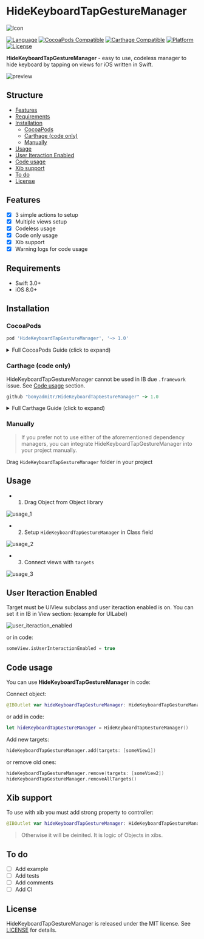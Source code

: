 # HideKeyboardTapGestureManager

![Icon](Resources/keyboard_icon.png)

[![Language](https://img.shields.io/badge/Swift-3.0+-orange.svg)](https://developer.apple.com/swift/)
[![CocoaPods Compatible](https://img.shields.io/cocoapods/v/HideKeyboardTapGestureManager.svg)](https://cocoapods.org/)
[![Carthage Compatible](https://img.shields.io/badge/Carthage-compatible-4BC51D.svg)](https://github.com/Carthage/Carthage)
[![Platform](https://img.shields.io/cocoapods/p/HideKeyboardTapGestureManager.svg)](http://cocoadocs.org/docsets/HideKeyboardTapGestureManager)
[![License](https://img.shields.io/badge/License-MIT-blue.svg)](http://mit-license.org/)

**HideKeyboardTapGestureManager** - easy to use, codeless manager to hide keyboard by tapping on views for iOS written in Swift.

![preview](Resources/preview.png)

## Structure

- [Features](#features)
- [Requirements](#requirements)
- [Installation](#installation)
	- [CocoaPods](#cocoapods)
	- [Carthage (code only)](#carthage-code-only)
	- [Manually](#manually)
- [Usage](#usage)
- [User Iteraction Enabled](#user-iteraction-enabled)
- [Code usage](#code-usage)
- [Xib support](#xib-support)
- [To do](#to-do)
- [License](#license)

## Features

- [x] 3 simple actions to setup
- [x] Multiple views setup
- [x] Codeless usage
- [x] Code only usage
- [x] Xib support
- [x] Warning logs for code usage

## Requirements

- Swift 3.0+
- iOS 8.0+

## Installation

### CocoaPods

```ruby
pod 'HideKeyboardTapGestureManager', '~> 1.0'
```

<details>
<summary>Full CocoaPods Guide (click to expand)</summary>

[CocoaPods](http://cocoapods.org) is a dependency manager for Cocoa projects. You can install it with the following command:

```bash
$ gem install cocoapods
```

To integrate HideKeyboardTapGestureManager into your Xcode project using CocoaPods, create file `Podfile` with content:

```ruby
platform :ios, '9.0'
use_frameworks!

target '<Your Target Name>' do
    pod 'HideKeyboardTapGestureManager', '~> 1.0'
end
```

Then, run the following command:

```bash
$ pod install
```

Close 'Your Target Name'.**xcodeproj** and open 'Your Target Name'.**xcworkspace**.

</details>

### Carthage (code only)

HideKeyboardTapGestureManager cannot be used in IB due `.framework` issue. See [Code usage](#Code-usage) section.

```ruby
github "bonyadmitr/HideKeyboardTapGestureManager" ~> 1.0
```

<details>
<summary>Full Carthage Guide (click to expand)</summary>

[Carthage](https://github.com/Carthage/Carthage) is a decentralized dependency manager that builds your dependencies and provides you with binary frameworks.

You can install Carthage with [Homebrew](http://brew.sh/) using the following command:

```bash
$ brew update
$ brew install carthage
```

To integrate **HideKeyboardTapGestureManager** into your Xcode project using Carthage, create file `Cartfile` with content:

```ruby
github "bonyadmitr/HideKeyboardTapGestureManager" ~> 1.0
```

Run `carthage update` to build the framework and drag the built `HideKeyboardTapGestureManager.framework` into your Xcode project.

</details>

### Manually

> If you prefer not to use either of the aforementioned dependency managers, you can integrate HideKeyboardTapGestureManager into your project manually.

Drag `HideKeyboardTapGestureManager` folder in your project

## Usage

- 1. Drag Object from Object library

![usage_1](Resources/usage_1.png)

- 2. Setup `HideKeyboardTapGestureManager` in Class field

![usage_2](Resources/usage_2.png)

 - 3. Connect views with `targets`

![usage_3](Resources/usage_3.png)

## User Iteraction Enabled

Target must be UIView subclass and user iteraction enabled is on. You can set it in IB in View section: (example for UILabel)

![user_iteraction_enabled](Resources/user_iteraction_enabled.png)

or in code:

```swift
someView.isUserInteractionEnabled = true
```

## Code usage

You can use **HideKeyboardTapGestureManager** in code:

Connect object:

```swift
@IBOutlet var hideKeyboardTapGestureManager: HideKeyboardTapGestureManager!
```

or add in code:

```swift
let hideKeyboardTapGestureManager = HideKeyboardTapGestureManager()
```

Add new targets:

```swift
hideKeyboardTapGestureManager.add(targets: [someView1])
```

or remove old ones:

```swift
hideKeyboardTapGestureManager.remove(targets: [someView2])
hideKeyboardTapGestureManager.removeAllTargets()
```

## Xib support

To use with xib you must add strong property to controller:

```swift
@IBOutlet var hideKeyboardTapGestureManager: HideKeyboardTapGestureManager!
```

> Otherwise it will be deinited. It is logic of Objects in xibs.

## To do

- [ ] Add example
- [ ] Add tests
- [ ] Add comments
- [ ] Add CI

## License

HideKeyboardTapGestureManager is released under the MIT license. See [LICENSE](./LICENSE.md) for details.